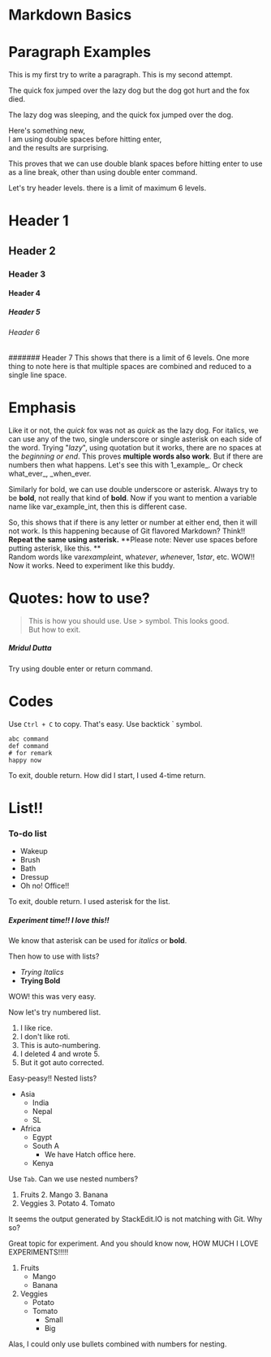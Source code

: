 # Markdown Basics

# Paragraph Examples
This is my first try to write a paragraph.
This is my second attempt.

The quick fox jumped over the lazy dog
but the dog got hurt
and the fox died.



The lazy dog was sleeping, and the quick fox jumped over the dog.

Here's something new,  
I am using double spaces before hitting enter,  
and the results are surprising.

This proves that we can use double blank spaces before hitting enter to use as a line break, other than using double enter command.

Let's try header levels. there is a limit of maximum 6 levels.
# Header 1
## Header 2
### Header 3

#### Header 4


##### Header 5

###### Header 6
####### Header 7
This shows that there is a limit of 6 levels.
One more thing to note here is that multiple spaces are combined and reduced to a single line space.
# Emphasis
Like it or not, the _quick_ fox was not as *quick* as the lazy dog. For italics, we can use any of the two, single underscore or single asterisk on each side of the word. Trying "_lazy_", using quotation but it works, there are no spaces at the _beginning or end_. This proves **multiple words also work**. But if there are numbers then what happens. Let's see this with 1_example_. Or check what_ever_, _when_ever.

Similarly for bold, we can use double underscore or asterisk. Always try to be __bold__, not really that kind of **bold**.
Now if you want to mention a variable name like var_example_int, then this is different case.

So, this shows that if there is any letter or number at either end, then it will not work. Is this happening because of Git flavored Markdown? Think!!  
**Repeat the same using asterisk.**
**Please note: Never use spaces before putting asterisk, like this. **  
Random words like var*example*int, what*ever*, *when*ever, 1*star*, etc. WOW!! Now it works. Need to experiment like this buddy.
# Quotes: how to use?
> This is how you should use. Use > symbol.
> This looks good.  
> But how to exit.


##### _Mridul Dutta_


Try using double enter or return command.

# Codes
Use `Ctrl + C` to copy. That's easy. Use backtick ` symbol.

    abc command
    def command
    # for remark
    happy now

To exit, double return. How did I start, I used 4-time return.
# List!!
### To-do list
* Wakeup
* Brush
* Bath
* Dressup
* Oh no! Office!!

To exit, double return. I used asterisk for the list.

##### Experiment time!! I love this!!
We know that asterisk can be used for *italics* or **bold**.

Then how to use with lists?

* *Trying Italics*
* **Trying Bold**

WOW! this was very easy.

Now let's try numbered list.
1. I like rice.
2. I don't like roti.
3. This is auto-numbering.
4. I deleted 4 and wrote 5.
5. But it got auto corrected.

Easy-peasy!! Nested lists?

* Asia
	* India
	* Nepal
	* SL
* Africa
	* Egypt
	* South A
		* We have Hatch office here.
	* Kenya

Use `Tab`.
Can we use nested numbers?

1. Fruits
	2. Mango
	3. Banana
2. Veggies
	3. Potato
	4. Tomato

It seems the output generated by StackEdit.IO is not matching with Git. Why so?

Great topic for experiment. And you should know now, HOW MUCH I LOVE EXPERIMENTS!!!!!

1. Fruits
	* Mango
	* Banana
2. Veggies
	* Potato
	* Tomato
		* Small
		* Big

Alas, I could only use bullets combined with numbers for nesting.


<!--stackedit_data:
eyJoaXN0b3J5IjpbMjAyNzIwNjQ1Miw5NjgwNjQwOTEsNzIxNj
MxMzg2LDE3MDEyMjI5MDIsMTkyNDUyNzYxMCwxNTYzMjU5NjA0
LDUxNTA0NTg2NCwtMjQ3OTkyNDkwLDE1NjkwNzUwMTcsMTEzMz
I0MDY3NCwxMjc4NjkyOTQxXX0=
-->